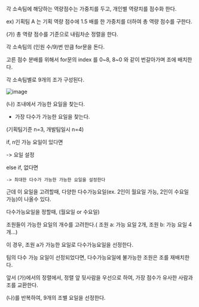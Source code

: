  
각 소속팀에 해당하는 역량점수는 가중치를 두고, 개인별 역량치를 점수화 한다. 

ex) 기획팀 A 는 기획 역량 점수에 1.5 배를 한 가중치를 더하여 총 역량 점수를 구한다.

(가)
총 역량 점수를 기준으로 내림차순 정렬을 한다. 

각 소속팀의 (인원 수/9)번 만큼 for문을 돈다.

고른 점수 분배를 위해서 for문의 index 를 0~8, 8~0 와 같이 번갈아가며 조에 배치한다.

각 소속팀별로 9개의 조가 구성된다.

![image](https://user-images.githubusercontent.com/61075048/136647570-d71e7c5e-99f7-41f6-9dfb-f4f0dd892744.png)



(나)
조내에서 가능한 요일을 찾는다. 

+ 가장 다수가 가능한 요일을 찾는다.
 
(기획팀기준 n=3, 개발팀일시 n=4)

if, n인 가능 요일이 있다면 

-> 요일 설정

else if, 없다면

	-> 최대한 다수가 가능한 가능한 요일을 설정한다
	
근데 이 요일을 고려할때, 다양한 다수가능요일(ex. 2인이 월요일 가능, 2인이 수요일 가능)이 나올수 있다.

다수가능요일을 정할때, (월요일 or 수요일)

조원들이 가능한 요일의 개수를 고려한다.( 조원 a: 가능 요일 2개, 조원 b: 가능 요일 4개…)

이 경우, 조원 a가 가능한 요일로 다수가능요일을 선정한다.

팀의 다수 가능 요일이 선정되었다면, 다수가능요일에 불가능한 조원은 조를 재배치한다.

앞서 (가)에서의 정렬에서, 정렬 앞 뒷사람을 우선으로 하여, 가장 점수가 유사한 사람과 조를 교환한다.

(나)를 반복하여, 9개의 조별 요일을 선정한다.



